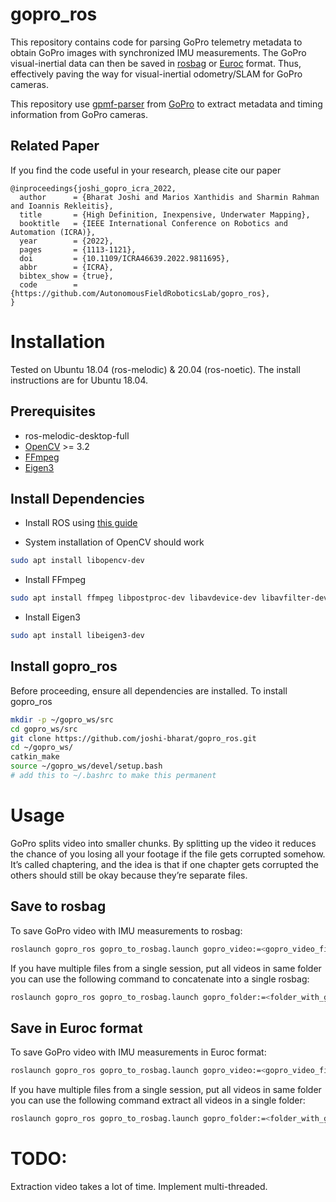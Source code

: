 # gopro_ros

This repository contains code for parsing GoPro telemetry metadata to obtain GoPro images with synchronized IMU measurements. The GoPro visual-inertial data can then be saved in [rosbag](http://wiki.ros.org/rosbag) or [Euroc](https://projects.asl.ethz.ch/datasets/doku.php?id=kmavvisualinertialdatasets) format. Thus, effectively paving the way for visual-inertial odometry/SLAM for GoPro cameras.

This repository use [gpmf-parser](https://github.com/gopro/gpmf-parser)  from [GoPro](https://gopro.com) to extract metadata and timing information from GoPro cameras.

## Related Paper
If you find the code useful in your research, please cite our paper
```
@inproceedings{joshi_gopro_icra_2022,
  author      = {Bharat Joshi and Marios Xanthidis and Sharmin Rahman and Ioannis Rekleitis},
  title       = {High Definition, Inexpensive, Underwater Mapping},
  booktitle   = {IEEE International Conference on Robotics and Automation (ICRA)},
  year        = {2022},
  pages       = {1113-1121},
  doi         = {10.1109/ICRA46639.2022.9811695},
  abbr        = {ICRA},
  bibtex_show = {true},
  code        = {https://github.com/AutonomousFieldRoboticsLab/gopro_ros},
}
```

# Installation

Tested on Ubuntu 18.04 (ros-melodic) & 20.04 (ros-noetic). The install instructions are for Ubuntu 18.04.

## Prerequisites

- ros-melodic-desktop-full
- [OpenCV](https://github.com/opencv/opencv) >= 3.2
- [FFmpeg](http://ffmpeg.org/)
- [Eigen3](http://eigen.tuxfamily.org/index.php?title=Main_Page)

## Install Dependencies

- Install ROS using [this guide](http://wiki.ros.org/ROS/Installation)

- System installation of OpenCV should work

```bash
sudo apt install libopencv-dev
```

- Install FFmpeg

```bash
sudo apt install ffmpeg libpostproc-dev libavdevice-dev libavfilter-dev
```

- Install Eigen3

```bash
sudo apt install libeigen3-dev
```

## Install gopro_ros

Before proceeding, ensure all dependencies are installed. To install gopro_ros

```bash
mkdir -p ~/gopro_ws/src
cd gopro_ws/src
git clone https://github.com/joshi-bharat/gopro_ros.git
cd ~/gopro_ws/
catkin_make
source ~/gopro_ws/devel/setup.bash
# add this to ~/.bashrc to make this permanent 
```

# Usage

GoPro splits video into smaller chunks. By splitting up the video it reduces the chance of you losing all your footage if the file gets corrupted somehow. It’s called chaptering, and the idea is that if one chapter gets corrupted the others should still be okay because they’re separate files.

## Save to rosbag

To save GoPro video with IMU measurements to rosbag:

```bash
roslaunch gopro_ros gopro_to_rosbag.launch gopro_video:=<gopro_video_file> rosbag:=<bag_file>
```

If you have multiple files from a single session, put all videos in same folder you can use the following command to concatenate into a single rosbag:

```bash
roslaunch gopro_ros gopro_to_rosbag.launch gopro_folder:=<folder_with_gopro_video_files> multiple_files:=true rosbag:=<bag_file>
```

## Save in Euroc format

To save GoPro video with IMU measurements in Euroc format:

```bash
roslaunch gopro_ros gopro_to_rosbag.launch gopro_video:=<gopro_video_file> asl_dir:=<asl_format_dir>
```

If you have multiple files from a single session, put all videos in same folder you can use the following command extract all videos in a single folder:

```bash
roslaunch gopro_ros gopro_to_rosbag.launch gopro_folder:=<folder_with_gopro_video_files> multiple_files:=true asl_dir:=<asl_format_dir>
```
# TODO:
Extraction video takes a lot of time. Implement multi-threaded.
